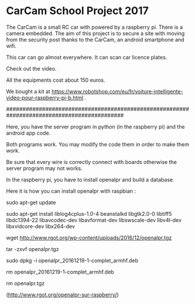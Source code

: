 # CarCam School Project 2017

The CarCam is a small RC car with powered by a raspberry pi. There is a camera embedded. The aim of this project is to secure a site with moving from the security post thanks to the CarCam, an android smartphone and wifi.

This car can go almost everywhere. It can scan car licence plates.

Check out the video.

All the equipments cost about 150 euros.

We bought a kit at https://www.robotshop.com/eu/fr/voiture-intelligente-video-pour-raspberry-pi-b.html .

############################################################################################

Here, you have the server program in python (in the raspberry pi) and the android app code.

Both programs work. You may modify the code them in order to make them work.

Be sure that every wire is correctly connect with boards otherwise the server program may not works.

In the raspberry pi, you have to install openalpr and build a database.

Here it is how you can install openalpr with raspbian :

  sudo apt-get update
  
  sudo apt-get install liblog4cplus-1.0-4 beanstalkd libgtk2.0-0 libtiff5 libdc1394-22 libavcodec-dev libavformat-dev libswscale-dev libv4l-dev libxvidcore-dev libx264-dev
  
  wget http://www.rgot.org/wp-content/uploads/2016/12/openalpr.tgz
  
  tar -zxvf openalpr.tgz
  
  sudo dpkg -i openalpr_20161219-1-complet_armhf.deb
  
  rm openalpr_20161219-1-complet_armhf.deb
  
  rm openalpr.tgz
  
(http://www.rgot.org/openalpr-sur-raspberry/)

